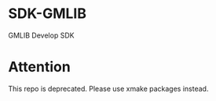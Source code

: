 # SDK-GMLIB
GMLIB Develop SDK

# Attention
This repo is deprecated. Please use xmake packages instead.
